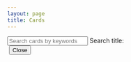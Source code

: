 ```yaml
---
layout: page
title: Cards
---
```



<div id="app">
  <div class="search-wrapper">
    <input type="text" v-model="search" placeholder="Search cards by keywords"/>
        <label>Search title:</label>
  </div>
  <div class="card-wrapper">
    <div class="card" v-for="post in filteredList" @click="zoomIn(post)">
      <img v-bind:src="post.img"/>
    </div>
  </div>
  <div class="overlay" v-if="zoomedPost" @click.self="zoomOut()">
    <div class="zoomedCard">
      <img v-bind:src="zoomedPost.img"/>
      <button class="closeButton" @click="zoomOut()">Close</button>
    </div>
  </div>
</div>

